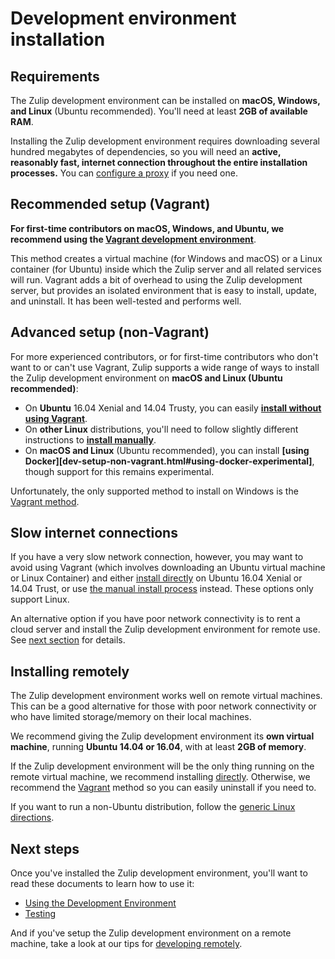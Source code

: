 # Development environment installation

## Requirements

The Zulip development environment can be installed on **macOS,
Windows, and Linux** (Ubuntu recommended). You'll need at least **2GB
of available RAM**.

Installing the Zulip development environment requires downloading several hundred
megabytes of dependencies, so you will need an **active, reasonably fast,
internet connection throughout the entire installation processes.** You can
[configure a proxy][configure-proxy] if you need one.

## Recommended setup (Vagrant)

**For first-time contributors on macOS, Windows, and Ubuntu, we recommend using
the [Vagrant development environment][install-vagrant]**.

This method creates a virtual machine (for Windows and macOS) or a Linux
container (for Ubuntu) inside which the Zulip server and all related services
will run. Vagrant adds a bit of overhead to using the Zulip development server, but
provides an isolated environment that is easy to install, update, and
uninstall. It has been well-tested and performs well.

## Advanced setup (non-Vagrant)

For more experienced contributors, or for first-time contributors who don't
want to or can't use Vagrant, Zulip supports a wide range of ways to install
the Zulip development environment on **macOS and Linux (Ubuntu
recommended)**:

* On **Ubuntu** 16.04 Xenial and 14.04 Trusty, you can easily **[install
  without using Vagrant][install-direct]**.
* On **other Linux** distributions, you'll need to follow slightly different
  instructions to **[install manually][install-generic]**.
* On **macOS and Linux** (Ubuntu recommended), you can install **[using
  Docker][dev-setup-non-vagrant.html#using-docker-experimental]**, though support for this remains experimental.

Unfortunately, the only supported method to install on Windows is the [Vagrant
method][install-vagrant].

## Slow internet connections

If you have a very slow network connection, however, you may want to avoid
using Vagrant (which involves downloading an Ubuntu virtual machine or Linux
Container) and either [install directly][install-direct] on Ubuntu 16.04 Xenial
or 14.04 Trust, or use [the manual install process][install-generic] instead.
These options only support Linux.

An alternative option if you have poor network connectivity is to rent a cloud
server and install the Zulip development environment for remote use. See [next
section][self-install-remote] for details.

## Installing remotely

The Zulip development environment works well on remote virtual
machines. This can be a good alternative for those with poor network
connectivity or who have limited storage/memory on their local
machines.

We recommend giving the Zulip development environment its **own virtual machine**, running
**Ubuntu 14.04 or 16.04**, with at least **2GB of memory**.

If the Zulip development environment will be the only thing running on
the remote virtual machine, we recommend installing
[directly][install-direct]. Otherwise, we recommend the
[Vagrant][install-vagrant] method so you can easily uninstall if you
need to.

If you want to run a non-Ubuntu distribution, follow the [generic Linux
directions][install-generic].

## Next steps

Once you've installed the Zulip development environment, you'll want
to read these documents to learn how to use it:

* [Using the Development Environment][using-dev-env]
* [Testing][testing]

And if you've setup the Zulip development environment on a remote
machine, take a look at our tips for
[developing remotely][dev-remote].

[dev-remote]: dev-remote.html
[install-direct]: dev-setup-non-vagrant.html#installing-directly-on-ubuntu
[install-docker]: dev-setup-non-vagrant.html#using-docker-experimental
[install-generic]: dev-setup-non-vagrant.html#installing-manually-on-linux
[install-vagrant]: dev-env-first-time-contributors.html
[self-install-remote]: #installing-remotely
[self-slow-internet]: #slow-internet-connections
[configure-proxy]: dev-env-first-time-contributors.html#specifying-a-proxy
[using-dev-env]: using-dev-environment.html
[testing]: testing.html
